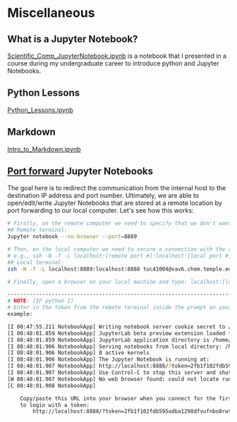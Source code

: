 # Miscellaneous 


## What is a Jupyter Notebook?

[Scientific_Comp_JupyterNotebook.ipynb](https://github.com/robraddi/TU_Chem/blob/master/Miscellaneous/Scientific_Comp_JupyterNotebook.ipynb)  is a notebook that I presented in a course during my undergraduate career to introduce python and Jupyter Notebooks.


## Python Lessons

[Python_Lessons.ipynb](https://github.com/robraddi/TU_Chem/blob/master/Miscellaneous/Python_Lessons.ipynb)

## Markdown

[Intro_to_Markdown.ipynb](https://github.com/robraddi/TU_Chem/blob/master/Miscellaneous/Intro_to_Markdown.ipynb)


## [Port forward](https://en.wikipedia.org/wiki/Port_forwarding) Jupyter Notebooks
The goal here is to redirect the communication from the internal host to the destination IP address and port number.  Ultimately, we are able to open/edit/write Jupyter Notebooks that are stored at a remote location by port forwarding to our local computer. Let's see how this works:

```bash
# Firstly, on the remote computer we need to specify that we don't want a browser to open when calling Jupyter. We also need to specify a port number.
## Remote terminal:
Jupyter notebook --no-browser --port=8889  

# Then, on the local computer we need to secure a connection with the remote location specifying the port number of the remote and the local followed by your username@hostname.
# e.g., ssh -N -f -L localhost:[remote port #]:localhost:[local port #] username@hostname  
## Local terminal:
ssh -N -f -L localhost:8889:localhost:8888 tuc41004@vav6.chem.temple.edu  

# Finally, open a browser on your local machine and type: localhost:[local port #] e.g., localhost:8888

---------------------------------------------------------------------------------------------------------------------------------
# NOTE: (IF python 2)
# Enter in the token from the remote terminal inside the prompt on your local browser. 
example:

[I 08:47:55.211 NotebookApp] Writing notebook server cookie secret to /run/user/21006/jupyter/notebook_cookie_secret
[I 08:48:01.859 NotebookApp] JupyterLab beta preview extension loaded from /home/...
[I 08:48:01.859 NotebookApp] JupyterLab application directory is /home/tuc41004/anaconda2/share/jupyter/lab
[I 08:48:01.906 NotebookApp] Serving notebooks from local directory: /home/tuc41004
[I 08:48:01.906 NotebookApp] 0 active kernels
[I 08:48:01.906 NotebookApp] The Jupyter Notebook is running at:
[I 08:48:01.907 NotebookApp] http://localhost:8888/?token=2fb1f102fdb595adba129862ce35sdavadsgv5347661efa1f050
[I 08:48:01.907 NotebookApp] Use Control-C to stop this server and shut down all kernels (twice to skip confirmation).
[W 08:48:01.907 NotebookApp] No web browser found: could not locate runnable browser.
[C 08:48:01.908 NotebookApp]

    Copy/paste this URL into your browser when you connect for the first time,
    to login with a token:
        http://localhost:8888/?token=2fb1f102fdb595adba1298dfvufnbo8rwtn95347661efa1f050&token=2fb1f102wefqwegfqrg5e6uce35455495347661efa1f050

```










